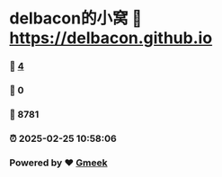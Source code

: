 # delbacon的小窝 :link: https://delbacon.github.io 
### :page_facing_up: [4](https://delbacon.github.io/tag.html) 
### :speech_balloon: 0 
### :hibiscus: 8781 
### :alarm_clock: 2025-02-25 10:58:06 
### Powered by :heart: [Gmeek](https://github.com/Meekdai/Gmeek)
